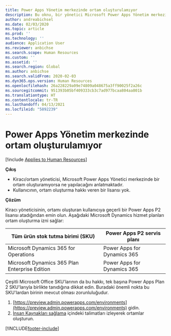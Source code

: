 ```yaml
---
title: Power Apps Yönetim merkezinde ortam oluşturulamıyor
description: Bu oknu, bir yönetici Microsoft Power Apps Yönetim merkezinde bir ortam oluşturamıyorsa ne yapılacağını anlatmaktadır.
author: andreabichsel
ms.date: 02/03/2020
ms.topic: article
ms.prod: ''
ms.technology: ''
audience: Application User
ms.reviewer: anbichse
ms.search.scope: Human Resources
ms.custom: ''
ms.assetid: ''
ms.search.region: Global
ms.author: anbichse
ms.search.validFrom: 2020-02-03
ms.dyn365.ops.version: Human Resources
ms.openlocfilehash: 26a228229a09e74809a048675a3ff90025f2a26c
ms.sourcegitcommit: 951393b05bf409333cb3c7ad977bcaa804aa801b
ms.translationtype: HT
ms.contentlocale: tr-TR
ms.lasthandoff: 04/13/2021
ms.locfileid: "5892239"
---
```

# <a name="cant-create-an-environment-in-the-power-apps-admin-center"></a>Power Apps Yönetim merkezinde ortam oluşturulamıyor

[!include [Applies to Human Resources](../includes/applies-to-hr.md)]

**Çıkış**

- Kiracı/ortam yöneticisi, Microsoft Power Apps Yönetici merkezinde bir ortam oluşturamıyorsa ne yapılacağını anlatmaktadır.
- Kullanıcının, ortam oluşturma hakkı veren bir lisansı yok.

**Çözüm**

Kiracı yöneticisinin, ortamı oluşturan kullanıcıya geçerli bir Power Apps P2 lisansı atadığından emin olun. Aşağıdaki Microsoft Dynamics hizmet planları ortam oluşturma izni sağlar:

| Tüm ürün stok tutma birimi (SKU)       | Power Apps P2 servis planı  |
|------------------------------------------------|----------------------------|
| Microsoft Dynamics 365 for Operations          | Power Apps for Dynamics 365 |
| Microsoft Dynamics 365 Plan Enterprise Edition | Power Apps for Dynamics 365 |

Çeşitli Microsoft Office SKU'larının da bu hakkı, tek başına Power Apps Plan 2 SKU'larıyla birlikte tanıdığına dikkat edin. Buradaki önemli nokta bu SKU'lardan birinin mevcut olması zorunluluğudur.

1. [https://preview.admin.powerapps.com/environments](https://preview.admin.powerapps.com/environments) gidin.
2. [İnsan Kaynakları sağlama](/dynamics365/unified-operations/talent/provisioning-talent) içindeki talimatları izleyerek ortamlar oluşturun.


[!INCLUDE[footer-include](../includes/footer-banner.md)]